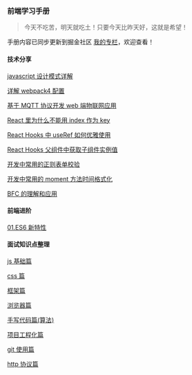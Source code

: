 ### 前端学习手册

> 今天不吃苦，明天就吃土！只要今天比昨天好，这就是希望！

手册内容已同步更新到掘金社区 [我的专栏](https://juejin.im/user/5c242177f265da610e8022b2/posts)，欢迎查看！

#### 技术分享

[javascript 设计模式详解](https://github.com/hanyueqiang/frontEnd_book/blob/master/technology/javascript%E8%AE%BE%E8%AE%A1%E6%A8%A1%E5%BC%8F%E8%AF%A6%E8%A7%A3.md)

[详解 webpack4 配置](https://github.com/hanyueqiang/frontEnd_book/blob/master/technology/%E8%AF%A6%E8%A7%A3webpack4%E9%85%8D%E7%BD%AE.md)

[基于 MQTT 协议开发 web 端物联网应用](https://github.com/hanyueqiang/frontEnd_book/blob/master/technology/%E5%9F%BA%E4%BA%8EMQTT%E5%8D%8F%E8%AE%AE%E5%BC%80%E5%8F%91web%E7%AB%AF%E7%89%A9%E8%81%94%E7%BD%91%E5%BA%94%E7%94%A8.md)

[React 里为什么不能用 index 作为 key](https://github.com/hanyueqiang/frontEnd_book/blob/master/technology/React%E9%87%8C%E4%B8%BA%E4%BB%80%E4%B9%88%E4%B8%8D%E8%83%BD%E7%94%A8index%E4%BD%9C%E4%B8%BAkey.md)

[React Hooks 中 useRef 如何优雅使用](https://github.com/hanyueqiang/frontEnd_book/blob/master/technology/React%20Hooks%E4%B8%ADuseRef%E7%9A%84%E4%BC%98%E9%9B%85%E4%BD%BF%E7%94%A8.md)

[React Hooks 父组件中获取子组件实例值](https://github.com/hanyueqiang/frontEnd_book/blob/master/technology/React%20Hooks%E7%88%B6%E7%BB%84%E4%BB%B6%E4%B8%AD%E8%8E%B7%E5%8F%96%E5%AD%90%E7%BB%84%E4%BB%B6%E5%AE%9E%E4%BE%8B%E5%80%BC.md)

[开发中常用的正则表单校验](https://github.com/hanyueqiang/frontEnd_book/blob/master/technology/%E5%BC%80%E5%8F%91%E4%B8%AD%E5%B8%B8%E7%94%A8%E7%9A%84%E6%AD%A3%E5%88%99%E6%A0%A1%E9%AA%8C.md)

[开发中常用的 moment 方法时间格式化](https://github.com/hanyueqiang/frontEnd_book/blob/master/technology/%E5%BC%80%E5%8F%91%E4%B8%AD%E5%B8%B8%E7%94%A8%E7%9A%84moment%E6%97%B6%E9%97%B4%E6%A0%BC%E5%BC%8F%E5%8C%96.md)

[BFC 的理解和应用](https://github.com/hanyueqiang/frontEnd_book/blob/master/technology/BFC%E7%9A%84%E7%90%86%E8%A7%A3%E5%92%8C%E5%BA%94%E7%94%A8.md)

#### 前端进阶

[01.ES6 新特性](https://github.com/hanyueqiang/frontEnd_book/blob/master/advanced/01_ES6%E6%96%B0%E7%89%B9%E6%80%A7.md)

#### 面试知识点整理

[js 基础篇](https://github.com/hanyueqiang/frontEnd_book/blob/master/interview/js_base.md)

[css 篇](https://github.com/hanyueqiang/frontEnd_book/blob/master/interview/css.md)

[框架篇](https://github.com/hanyueqiang/frontEnd_book/blob/master/%E9%9D%A2%E8%AF%95%E9%A2%98%E6%95%B4%E7%90%86-%E6%A1%86%E6%9E%B6%E7%AF%87.md)

[浏览器篇](https://github.com/hanyueqiang/frontEnd_book/blob/master/interview/frame.md)

[手写代码篇(算法)](https://github.com/hanyueqiang/frontEnd_book/blob/master/interview/write_code.md)

[项目工程化篇](https://github.com/hanyueqiang/frontEnd_book/blob/master/interview/webpack.md)

[git 使用篇](https://github.com/hanyueqiang/frontEnd_book/blob/master/interview/git.md)

[http 协议篇](https://github.com/hanyueqiang/frontEnd_book/blob/master/interview/http.md)
